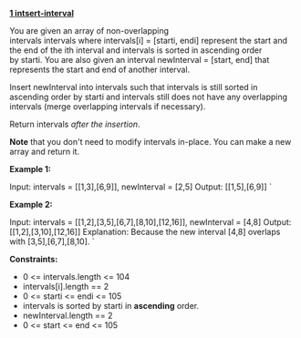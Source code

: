 [**1 intsert-interval**](https://leetcode.com/problems/insert-interval)

You are given an array of non-overlapping intervals intervals where intervals\[i\] = \[starti, endi\] represent the start and the end of the ith interval and intervals is sorted in ascending order by starti. You are also given an interval newInterval = \[start, end\] that represents the start and end of another interval.

Insert newInterval into intervals such that intervals is still sorted in ascending order by starti and intervals still does not have any overlapping intervals (merge overlapping intervals if necessary).

Return intervals *after the insertion*.

**Note** that you don't need to modify intervals in-place. You can make a new array and return it.

**Example 1:**

Input: intervals = [[1,3],[6,9]], newInterval = [2,5] Output: [[1,5],[6,9]] `

**Example 2:**

Input: intervals = [[1,2],[3,5],[6,7],[8,10],[12,16]], newInterval = [4,8] Output: [[1,2],[3,10],[12,16]] Explanation: Because the new interval [4,8] overlaps with [3,5],[6,7],[8,10]. `

**Constraints:**

- 0 <= intervals.length <= 104
- intervals\[i\].length == 2
- 0 <= starti <= endi <= 105
- intervals is sorted by starti in **ascending** order.
- newInterval.length == 2
- 0 <= start <= end <= 105
